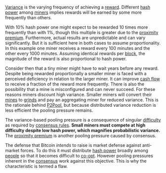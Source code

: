 [Variance](Glossary#variance) is the varying frequency of achieving a [reward](Glossary#reward). Different [hash power](Glossary#hash-power) among [miners](Glossary#miner) implies rewards will be earned by some more frequently than others. 

With 10% hash power one might expect to be rewarded 10 times more frequently than with 1%, though this multiple is greater due to the [proximity premium](Proximity-Premium-Flaw). Furthermore, actual results are unpredictable and can vary significantly. But it is sufficient here in both cases to assume proportionality. In this example one miner receives a reward every 100 minutes and the other every 1000 minutes. Assuming identical rewards per [block](Glossary#block), the magnitude of the reward is also proportional to hash power.

Consider then that a tiny miner might have to wait years before any reward. Despite being rewarded proportionally a smaller miner is faced with a perceived deficiency in relation to the larger miner. It can improve [cash flow](https://en.wikipedia.org/wiki/Operating_cash_flow) to receive a fraction of the reward more frequently. There is also the possibility that a mine is misconfigured and can never succeed. For these reasons miners discount high variance. Smaller miners will convert their [mines](Glossary#mine) to [grinds](Glossary#grind) and pay an aggregating miner for reduced variance. This is the rationale behind [P2Pool](https://en.bitcoin.it/wiki/P2Pool), but because distributed variance reduction is less efficient the pooling pressure remains.

The variance-based pooling pressure is a consequence of singular [difficulty](Glossary#difficulty) as required by [consensus rules](Glossary#consensus-rules). **Small miners must compete at high difficulty despite low hash power, which magnifies probabilistic variance.** The [proximity premium](Proximity-Premium-Flaw) is another pooling pressure caused by consensus.

The defense that Bitcoin *intends* to raise is market defense against anti-market forces. To do this it must distribute [hash power](Glossary#hash-power) broadly among [people](Glossary#person) so that it becomes difficult to [co-opt](Glossary#co-option). However pooling pressures inherent in the [consensus](Glossary#consensus) work against this objective. This is why the characteristic is termed a flaw.